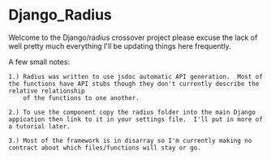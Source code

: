 # Django_Radius

Welcome to the Django/radius crossover project please excuse the lack of well pretty much everything I'll be updating things here frequently.

A few small notes:

	1.) Radius was written to use jsdoc automatic API generation.  Most of the functions have API stubs though they don't currently describe the relative relationship 
		of the functions to one another.  
		
	2.) To use the component copy the radius folder into the main Django appication then link to it in your settings file.  I'll put in more of a tutorial later.
	
	3.) Most of the framework is in disarray so I'm currently making no contract about which files/functions will stay or go.